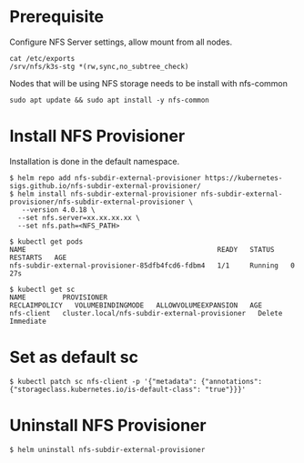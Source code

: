 # Prerequisite
Configure NFS Server settings, allow mount from all nodes.
```
cat /etc/exports
/srv/nfs/k3s-stg *(rw,sync,no_subtree_check)
```
Nodes that will be using NFS storage needs to be install with nfs-common
```
sudo apt update && sudo apt install -y nfs-common
```

# Install NFS Provisioner

Installation is done in the default namespace.
```
$ helm repo add nfs-subdir-external-provisioner https://kubernetes-sigs.github.io/nfs-subdir-external-provisioner/
$ helm install nfs-subdir-external-provisioner nfs-subdir-external-provisioner/nfs-subdir-external-provisioner \
   --version 4.0.18 \
  --set nfs.server=xx.xx.xx.xx \
  --set nfs.path=<NFS_PATH>
```

```
$ kubectl get pods  
NAME                                               READY   STATUS    RESTARTS   AGE
nfs-subdir-external-provisioner-85dfb4fcd6-fdbm4   1/1     Running   0          27s
```

```
$ kubectl get sc  
NAME         PROVISIONER                                     RECLAIMPOLICY   VOLUMEBINDINGMODE   ALLOWVOLUMEEXPANSION   AGE  
nfs-client   cluster.local/nfs-subdir-external-provisioner   Delete          Immediate    
```

# Set as default sc
```
$ kubectl patch sc nfs-client -p '{"metadata": {"annotations": {"storageclass.kubernetes.io/is-default-class": "true"}}}'
```

# Uninstall NFS Provisioner
```
$ helm uninstall nfs-subdir-external-provisioner
```
